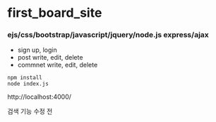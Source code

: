 # first_board_site
### ejs/css/bootstrap/javascript/jquery/node.js express/ajax	
+ sign up, login	
+ post write, edit, delete
+ commnet write, edit, delete
```
npm install
node index.js
```
http://localhost:4000/

검색 기능 수정 전
